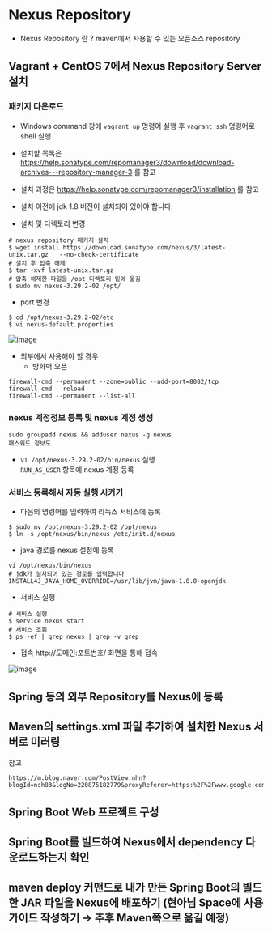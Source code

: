 # Nexus Repository
- Nexus Repository 란 ? maven에서 사용할 수 있는 오픈소스 repository 

## Vagrant + CentOS 7에서 Nexus Repository Server 설치

### 패키지 다운로드
- Windows command 창에 ``` vagrant up ``` 명령어 실행 후 ```vagrant ssh``` 명령어로 shell 실행
- 설치할 목록은 https://help.sonatype.com/repomanager3/download/download-archives---repository-manager-3 를 참고
- 설치 과정은 https://help.sonatype.com/repomanager3/installation 를 참고
- 설치 이전에 jdk 1.8 버전이 설치되어 있어야 합니다.

- 설치 및 디렉토리 변경
```
# nexus repository 패키지 설치
$ wget install https://download.sonatype.com/nexus/3/latest-unix.tar.gz   --no-check-certificate
# 설치 후 압축 해제
$ tar -xvf latest-unix.tar.gz
# 압축 해제한 파일을 /opt 디렉토리 밑에 옮김
$ sudo mv nexus-3.29.2-02 /opt/
```
- port 변경
```
$ cd /opt/nexus-3.29.2-02/etc  
$ vi nexus-default.properties
```
![image](https://user-images.githubusercontent.com/57924258/105713708-c9139380-5f5e-11eb-8856-0153864721d5.png)

- 외부에서 사용해야 할 경우
  - 방화벽 오픈
```
firewall-cmd --permanent --zone=public --add-port=8082/tcp
firewall-cmd --reload
firewall-cmd --permanent --list-all
```

### nexus 계정정보 등록 및 nexus 계정 생성
```
sudo groupadd nexus && adduser nexus -g nexus
패스워드 정보도
```
- ```vi /opt/nexus-3.29.2-02/bin/nexus``` 실행  
``` RUN_AS_USER ``` 항목에 nexus 계정 등록


### 서비스 등록해서 자동 실행 시키기
- 다음의 명령어를 입력하여 리눅스 서비스에 등록
```
$ sudo mv /opt/nexus-3.29.2-02 /opt/nexus
$ ln -s /opt/nexus/bin/nexus /etc/init.d/nexus
```

- java 경로를 nexus 설정에 등록
```
vi /opt/nexus/bin/nexus
# jdk가 설치되어 있는 경로를 입력합니다
INSTALL4J_JAVA_HOME_OVERRIDE=/usr/lib/jvm/java-1.8.0-openjdk
```
- 서비스 실행
``` 
# 서비스 실행
$ service nexus start 
# 서비스 조회
$ ps -ef | grep nexus | grep -v grep
```

- 접속
http://도메인:포트번호/ 화면을 통해 접속 

![image](https://user-images.githubusercontent.com/57924258/105860784-4dcee200-6031-11eb-9edc-1ab01176bc8b.png)

## Spring 등의 외부 Repository를 Nexus에 등록



## Maven의 settings.xml 파일 추가하여 설치한 Nexus 서버로 미러링
참고 
``` 
https://m.blog.naver.com/PostView.nhn?blogId=nsh83&logNo=220875182779&proxyReferer=https:%2F%2Fwww.google.com%2F
```

## Spring Boot Web 프로젝트 구성

## Spring Boot를 빌드하여 Nexus에서 dependency 다운로드하는지 확인

## maven deploy 커맨드로 내가 만든 Spring Boot의 빌드한 JAR 파일을 Nexus에 배포하기 (현아님 Space에 사용 가이드 작성하기 → 추후 Maven쪽으로 옮길 예정)

